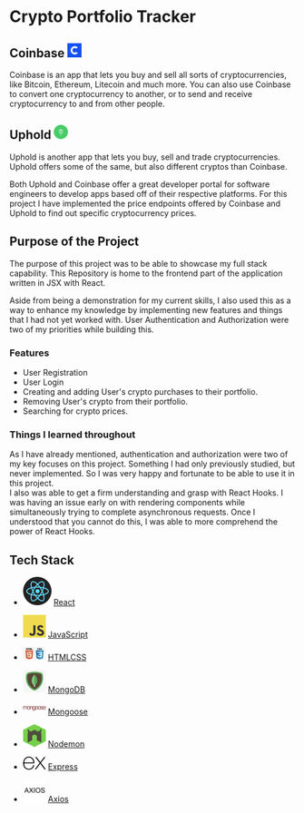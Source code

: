 # Crypto Portfolio Tracker

## Coinbase ![Coinbase Logo](src/images/readme/coinbase-logo.png) </br>

Coinbase is an app that lets you buy and sell all sorts of cryptocurrencies, like Bitcoin, Ethereum, Litecoin and much more. You can also use Coinbase to convert one cryptocurrency to another, or to send and receive cryptocurrency to and from other people.</br>

## Uphold ![Uphold Logo](src/images/readme/uphold.png) </br>

Uphold is another app that lets you buy, sell and trade cryptocurrencies. Uphold offers some of the same, but also different cryptos than Coinbase.</br>

Both Uphold and Coinbase offer a great developer portal for software engineers to develop apps based off of their respective platforms. For this project I have implemented the price endpoints offered by Coinbase and Uphold to find out specific cryptocurrency prices. </br>

## Purpose of the Project </br>

The purpose of this project was to be able to showcase my full stack capability. This Repository is home to the frontend part of the application written in JSX with React. </br>

Aside from being a demonstration for my current skills, I also used this as a way to enhance my knowledge by implementing new features and things that I had not yet worked with. User Authentication and Authorization were two of my priorities while building this.

### Features

- User Registration
- User Login
- Creating and adding User's crypto purchases to their portfolio.
- Removing User's crypto from their portfolio.
- Searching for crypto prices.

### **Things I learned throughout**

As I have already mentioned, authentication and authorization were two of my key focuses on this project. Something I had only previously studied, but never implemented. So I was very happy and fortunate to be able to use it in this project.</br>
I also was able to get a firm understanding and grasp with React Hooks. I was having an issue early on with rendering components while simultaneously trying to complete asynchronous requests. Once I understood that you cannot do this, I was able to more comprehend the power of React Hooks.

## Tech Stack

- ![react logo](src/images/readme/react.png) [React](https://react.dev/)
  <br/>

- ![JavaScript logo](src/images/readme/JavaScript-logo.png) [JavaScript](https://www.javascript.com/)
  <br/>

- ![HTML/CSS logo](src/images/readme/html-css.jpg) [HTML](https://developer.mozilla.org/en-US/docs/Web/HTML)[CSS](https://developer.mozilla.org/en-US/docs/Web/CSS)
  <br/>

- ![MongoDB logo](src/images/readme/mongodb-logo.jpg) [MongoDB](https://mongodb.com/)
  <br/>

- ![Mongoose logo](src/images/readme/mongoose-logo.jpg) [Mongoose](https://mongoosejs.com/)
  <br/>

- ![Nodemon logo](src/images/readme/nodemon.png) [Nodemon](https://nodemon.io/)
  <br/>

- ![Express logo](src/images/readme/express-log.png) [Express](https://expressjs.com/)
  <br/>

- ![Axios logo](src/images/readme/axios-logo.png) [Axios](https://www.npmjs.com/package/axios)
  <br/>
